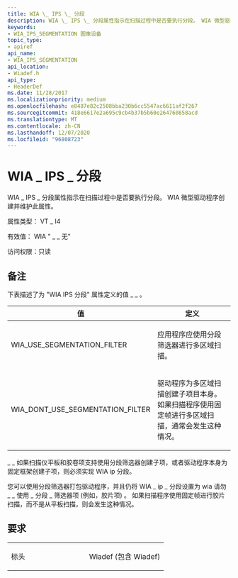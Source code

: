 ```yaml
---
title: WIA \_ IPS \_ 分段
description: WIA \_ IPS \_ 分段属性指示在扫描过程中是否要执行分段。 WIA 微型驱动程序创建并维护此属性。
keywords:
- WIA_IPS_SEGMENTATION 图像设备
topic_type:
- apiref
api_name:
- WIA_IPS_SEGMENTATION
api_location:
- Wiadef.h
api_type:
- HeaderDef
ms.date: 11/28/2017
ms.localizationpriority: medium
ms.openlocfilehash: e8487e82c2508bba230b6cc5547ac6611af2f267
ms.sourcegitcommit: 418e6617e2a695c9cb4b37b5b60e264760858acd
ms.translationtype: MT
ms.contentlocale: zh-CN
ms.lasthandoff: 12/07/2020
ms.locfileid: "96808723"
---
```

# <a name="wia_ips_segmentation"></a>WIA \_ IPS \_ 分段


WIA \_ IPS \_ 分段属性指示在扫描过程中是否要执行分段。 WIA 微型驱动程序创建并维护此属性。

属性类型： VT \_ I4

有效值： WIA " \_ \_ 无"

访问权限：只读

<a name="remarks"></a>备注
-------

下表描述了为 "WIA IPS 分段" 属性定义的值 \_ \_ 。

<table>
<colgroup>
<col width="50%" />
<col width="50%" />
</colgroup>
<thead>
<tr class="header">
<th>值</th>
<th>定义</th>
</tr>
</thead>
<tbody>
<tr class="odd">
<td><p>WIA_USE_SEGMENTATION_FILTER</p></td>
<td><p>应用程序应使用分段筛选器进行多区域扫描。</p></td>
</tr>
<tr class="even">
<td><p>WIA_DONT_USE_SEGMENTATION_FILTER</p></td>
<td><p>驱动程序为多区域扫描创建子项目本身。 如果扫描程序使用固定帧进行多区域扫描，通常会发生这种情况。</p></td>
</tr>
</tbody>
</table>

 

\_ \_ 如果扫描仪平板和胶卷项支持使用分段筛选器创建子项，或者驱动程序本身为固定框架创建子项，则必须实现 WIA ip 分段。

您可以使用分段筛选器打包驱动程序，并且仍将 WIA \_ ip \_ 分段设置为 wia 请勿 \_ \_ 使用 \_ 分段 \_ 筛选器项 (例如，胶片项) 。 如果扫描程序使用固定帧进行胶片扫描，而不是从平板扫描，则会发生这种情况。

<a name="requirements"></a>要求
------------

<table>
<colgroup>
<col width="50%" />
<col width="50%" />
</colgroup>
<tbody>
<tr class="odd">
<td><p>标头</p></td>
<td>Wiadef (包含 Wiadef) </td>
</tr>
</tbody>
</table>

 

 





